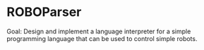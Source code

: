 # ROBOParser
Goal: Design and implement a language interpreter for a simple programming language that can be used to control simple robots.
